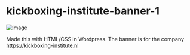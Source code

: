 # kickboxing-institute-banner-1

![image](https://user-images.githubusercontent.com/96114373/209110656-c9f46d42-5e43-4ef2-bd35-ab04d2750c70.png)

Made this with HTML/CSS in Wordpress. The banner is for the company https://kickboxing-institute.nl
